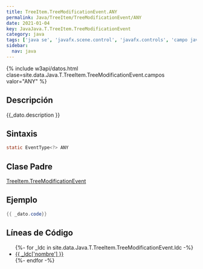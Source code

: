 ```yaml
---
title: TreeItem.TreeModificationEvent.ANY
permalink: Java/TreeItem/TreeModificationEvent/ANY
date: 2021-01-04
key: JavaJava.T.TreeItem.TreeModificationEvent
category: java
tags: ['java se', 'javafx.scene.control', 'javafx.controls', 'campo java', 'JavaFX 2.0']
sidebar: 
  nav: java
---
```


{% include w3api/datos.html clase=site.data.Java.T.TreeItem.TreeModificationEvent.campos valor="ANY" %}

## Descripción
{{_dato.description }}

## Sintaxis
~~~java
static EventType<?> ANY
~~~

## Clase Padre
[TreeItem.TreeModificationEvent](/Java/TreeItem/TreeModificationEvent/)

## Ejemplo
~~~java
{{ _dato.code}}
~~~

## Líneas de Código
<ul>
{%- for _ldc in site.data.Java.T.TreeItem.TreeModificationEvent.ldc -%}
   <li>
       <a href="{{_ldc['url'] }}">{{ _ldc['nombre'] }}</a>
   </li>
{%- endfor -%}
</ul>
